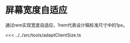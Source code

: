 # 屏幕宽度自适应

通过rem实现宽度自适应，1rem代表设计稿标准尺寸中的1px。

<<< ../../src/tools/adaptClientSize.ts

<script lang="ts" setup>
import debounce from '../../src/func/debounce.ts'
</script>

<style>
button {
  border: 1px solid #CCCCCC;
}
.debounce-container {
  position: relative;
  height: 100px;
  width: 100px;
  /* border: 1px solid #CCCCCC; */
}
</style>
